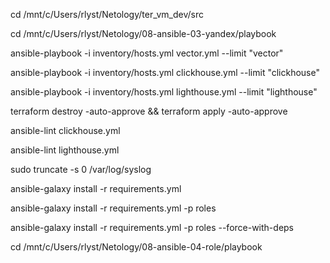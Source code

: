 cd /mnt/c/Users/rlyst/Netology/ter_vm_dev/src

cd /mnt/c/Users/rlyst/Netology/08-ansible-03-yandex/playbook

ansible-playbook -i inventory/hosts.yml vector.yml --limit "vector"

ansible-playbook -i inventory/hosts.yml clickhouse.yml --limit "clickhouse"

ansible-playbook -i inventory/hosts.yml lighthouse.yml --limit "lighthouse"

terraform destroy -auto-approve && terraform apply -auto-approve

ansible-lint clickhouse.yml

ansible-lint lighthouse.yml

sudo truncate -s 0 /var/log/syslog

ansible-galaxy install -r requirements.yml

ansible-galaxy install -r requirements.yml -p roles

ansible-galaxy install -r requirements.yml -p roles --force-with-deps

cd /mnt/c/Users/rlyst/Netology/08-ansible-04-role/playbook